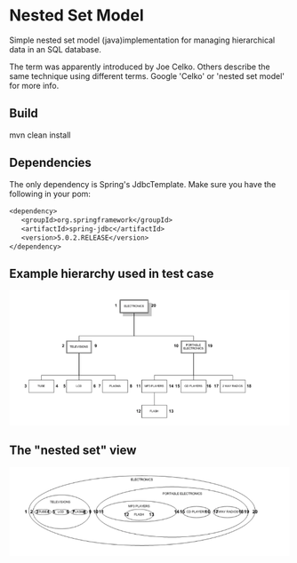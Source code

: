 # Nested Set Model

Simple nested set model (java)implementation for managing hierarchical data in an SQL database.

The term was apparently introduced by Joe Celko. Others describe the same technique using 
different terms. Google 'Celko' or 'nested set model' for more info.

## Build
mvn clean install

## Dependencies

The only dependency is Spring's JdbcTemplate. Make sure you have the following in your pom:
 
```
<dependency>
   <groupId>org.springframework</groupId>
   <artifactId>spring-jdbc</artifactId>
   <version>5.0.2.RELEASE</version>
</dependency>
```

## Example hierarchy used in test case


![hierarchy](doc/electronics.png)

## The "nested set" view

![nested set](doc/nested_set.png)







